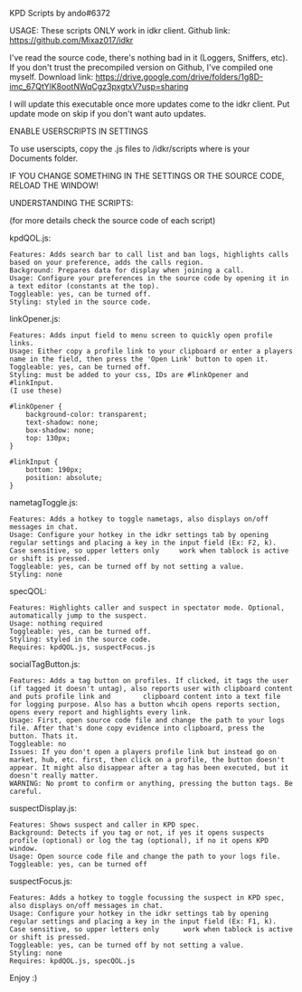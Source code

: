 KPD Scripts by ando#6372

USAGE:
These scripts ONLY work in idkr client.
Github link: https://github.com/Mixaz017/idkr

I've read the source code, there's nothing bad in it (Loggers, Sniffers, etc).
If you don't trust the precompiled version on Github, I've compiled one myself.
Download link: https://drive.google.com/drive/folders/1g8D-imc_67QtYlK8ootNWqCgz3pxgtxV?usp=sharing

I will update this executable once more updates come to the idkr client.
Put update mode on skip if you don't want auto updates.


ENABLE USERSCRIPTS IN SETTINGS

To use userscipts, copy the .js files to <Documents>/idkr/scripts where <Documents> is your Documents folder.

IF YOU CHANGE SOMETHING IN THE SETTINGS OR THE SOURCE CODE, RELOAD THE WINDOW!

UNDERSTANDING THE SCRIPTS:

(for more details check the source code of each script)

kpdQOL.js:

	Features: Adds search bar to call list and ban logs, highlights calls based on your preference, adds the calls region.
	Background: Prepares data for display when joining a call.
	Usage: Configure your preferences in the source code by opening it in a text editor (constants at the top).
	Toggleable: yes, can be turned off.
	Styling: styled in the source code.

linkOpener.js:

	Features: Adds input field to menu screen to quickly open profile links.
	Usage: Either copy a profile link to your clipboard or enter a players name in the field, then press the 'Open Link' button to open it.
	Toggleable: yes, can be turned off.
	Styling: must be added to your css, IDs are #linkOpener and #linkInput.
	(I use these)
	
	#linkOpener {
		background-color: transparent;
		text-shadow: none;
		box-shadow: none;
		top: 130px;
	}

	#linkInput {
		bottom: 190px;
		position: absolute;
	}
	
nametagToggle.js:

	Features: Adds a hotkey to toggle nametags, also displays on/off messages in chat.
	Usage: Configure your hotkey in the idkr settings tab by opening regular settings and placing a key in the input field (Ex: F2, k). Case sensitive, so upper letters only 	  work when tablock is active or shift is pressed.
	Toggleable: yes, can be turned off by not setting a value.
	Styling: none

specQOL:

	Features: Highlights caller and suspect in spectator mode. Optional, automatically jump to the suspect.
	Usage: nothing required
	Toggleable: yes, can be turned off.
	Styling: styled in the source code.
	Requires: kpdQOL.js, suspectFocus.js

socialTagButton.js:

	Features: Adds a tag button on profiles. If clicked, it tags the user (if tagged it doesn't untag), also reports user with clipboard content and puts profile link and    	  clipboard content into a text file for logging purpose. Also has a button whcih opens reports section, opens every report and highlights every link.
	Usage: First, open source code file and change the path to your logs file. After that's done copy evidence into clipboard, press the button. Thats it.
	Toggleable: no
	Issues: If you don't open a players profile link but instead go on market, hub, etc. first, then click on a profile, the button doesn't appear. It might also disappear after a tag has been executed, but it doesn't really matter.
	WARNING: No promt to confirm or anything, pressing the button tags. Be careful.

suspectDisplay.js:

	Features: Shows suspect and caller in KPD spec.
	Background: Detects if you tag or not, if yes it opens suspects profile (optional) or log the tag (optional), if no it opens KPD window.
	Usage: Open source code file and change the path to your logs file.
	Toggleable: yes, can be turned off

suspectFocus.js:

	Features: Adds a hotkey to toggle focussing the suspect in KPD spec, also displays on/off messages in chat.
	Usage: Configure your hotkey in the idkr settings tab by opening regular settings and placing a key in the input field (Ex: F1, k). Case sensitive, so upper letters only  	   work when tablock is active or shift is pressed.
	Toggleable: yes, can be turned off by not setting a value.
	Styling: none
	Requires: kpdQOL.js, specQOL.js
	
Enjoy :) 
